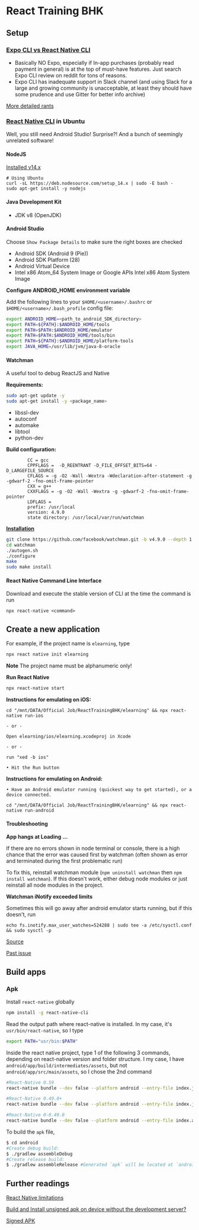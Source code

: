 # React Training BHK

## Setup 

### [Expo CLI vs React Native CLI](https://levelup.gitconnected.com/expo-vs-react-native-cli-a-guide-to-bootstrapping-new-react-native-apps-6f0fcafee58f)

- Basically NO Expo, especially if In-app purchases (probably read payment in general) is at the top of must-have features. Just search Expo CLI review on reddit for tons of reasons.
- Expo CLI has inadequate support in Slack channel (and using Slack for a large and growing community is unacceptable, at least they should have some prudence and use Gitter for better info archive)
  
[More detailed rants](https://www.reddit.com/r/reactnative/comments/9z5zdj/im_sorry_but_expo_sucks/)

### [React Native CLI](https://reactnative.dev/docs/environment-setup) in Ubuntu

Well, you still need Android Studio! Surprise?! And a bunch of seemingly unrelated software!

#### NodeJS

[Installed v14.x](https://github.com/nodesource/distributions/blob/master/README.md#deb)

```
# Using Ubuntu
curl -sL https://deb.nodesource.com/setup_14.x | sudo -E bash -
sudo apt-get install -y nodejs
```

#### Java Development Kit
- JDK v8 (OpenJDK)

#### Android Studio

Choose ```Show Package Details``` to make sure the right boxes are checked

- Android SDK (Android 9 (Pie))
- Android SDK Platform (28)
- Android Virtual Device
- Intel x86 Atom_64 System Image or Google APIs Intel x86 Atom System Image

**Configure ANDROID_HOME environment variable**

Add the following lines to your ```$HOME/<username>/.bashrc``` or ```$HOME/<username>/.bash_profile``` config file:

```bash
export ANDROID_HOME=<path_to_android_SDK_directory>
export PATH=${PATH}:$ANDROID_HOME/tools
export PATH=$PATH:$ANDROID_HOME/emulator
export PATH=$PATH:$ANDROID_HOME/tools/bin
export PATH=${PATH}:$ANDROID_HOME/platform-tools
export JAVA_HOME=/usr/lib/jvm/java-8-oracle
```
#### Watchman

A useful tool to debug ReactJS and Native

**Requirements:**

```bash
sudo apt-get update -y
sudo apt-get install -y <package_name>
```

* libssl-dev
* autoconf
* automake
* libtool
* python-dev

**Build configuration:**

```
        CC = gcc
        CPPFLAGS =  -D_REENTRANT -D_FILE_OFFSET_BITS=64 -D_LARGEFILE_SOURCE
        CFLAGS = -g -O2 -Wall -Wextra -Wdeclaration-after-statement -g -gdwarf-2 -fno-omit-frame-pointer
        CXX = g++
        CXXFLAGS = -g -O2 -Wall -Wextra -g -gdwarf-2 -fno-omit-frame-pointer
        LDFLAGS = 
        prefix: /usr/local
        version: 4.9.0
        state directory: /usr/local/var/run/watchman
```
[**Installation**](https://facebook.github.io/watchman/docs/install/#buildinstall)

```bash
git clone https://github.com/facebook/watchman.git -b v4.9.0 --depth 1
cd watchman
./autogen.sh
./configure
make
sudo make install
```

#### React Native Command Line Interface

Download and execute the stable version of CLI at the time the command is run

```
npx react-native <command>
```
## Create a new application

For example, if the project name is ```elearning```, type 

```bash
npx react native init elearning
```

**Note**
The project name must be alphanumeric only!

**Run React Native**

```bash
npx react-native start
```

**Instructions for emulating on iOS:**

```cd "/mnt/DATA/Official Job/ReactTrainingBHK/elearning" && npx react-native run-ios```

    - or -
    
 ```Open elearning/ios/elearning.xcodeproj in Xcode``` 
 
    - or -
 
 ```run "xed -b ios"```


    • Hit the Run button

**Instructions for emulating on Android:**

    • Have an Android emulator running (quickest way to get started), or a device connected.

```cd "/mnt/DATA/Official Job/ReactTrainingBHK/elearning" && npx react-native run-android```

#### Troubleshooting

**App hangs at Loading ...**

If there are no errors shown in node terminal or console, there is a high chance that the error was caused first by watchman (often shown as error and terminated during the first problematic run)

To fix this, reinstall watchman module (```npm uninstall watchman``` then ```npm install watchman```). If this doesn't work, either debug node modules or just reinstall all node modules in the project. 

**Watchman iNotify exceeded limits**

Sometimes this will go away after android emulator starts running, but if this doesn't, run

```echo fs.inotify.max_user_watches=524288 | sudo tee -a /etc/sysctl.conf && sudo sysctl -p```

[Source](https://github.com/guard/listen/wiki/Increasing-the-amount-of-inotify-watchers)

[Past issue](https://github.com/facebook/watchman/issues/163)

## Build apps

### Apk

Install `react-native` globally

```bash
npm install -g react-native-cli
```
Read the output path where react-native is installed. In my case, it's `usr/bin/react-native`, so I type

```bash
export PATH="usr/bin:$PATH"
```

Inside the react native project, type 1 of the following 3 commands, depending on react-native version and folder structure. I my case, I have `android/app/build/intermediates/assets`, but not `android/app/src/main/assets`, so I chose the 2nd command

```bash
#React-Native 0.59
react-native bundle --dev false --platform android --entry-file index.js --bundle-output ./android/app/src/main/assets/index.android.bundle --assets-dest ./android/app/src/main/res

#React-Native 0.49.0+
react-native bundle --dev false --platform android --entry-file index.js --bundle-output ./android/app/build/intermediates/assets/debug/index.android.bundle --assets-dest ./android/app/build/intermediates/res/merged/debug

#React-Native 0-0.49.0
react-native bundle --dev false --platform android --entry-file index.android.js --bundle-output ./android/app/build/intermediates/assets/debug/index.android.bundle --assets-dest ./android/app/build/intermediates/res/merged/debug
```

To build the `apk` file,

```bash
$ cd android
#Create debug build:
$ ./gradlew assembleDebug
#Create release build:
$ ./gradlew assembleRelease #Generated `apk` will be located at `android/app/build/outputs/apk
```



## Further readings

[React Native limitations](https://www.simform.com/react-native-limitations-app-development/)

[Build and Install unsigned apk on device without the development server?](https://stackoverflow.com/questions/35283959/build-and-install-unsigned-apk-on-device-without-the-development-server)

[Signed APK](https://reactnative.dev/docs/signed-apk-android)